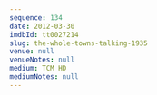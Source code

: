 ```yaml
---
sequence: 134
date: 2012-03-30
imdbId: tt0027214
slug: the-whole-towns-talking-1935
venue: null
venueNotes: null
medium: TCM HD
mediumNotes: null
---
```

